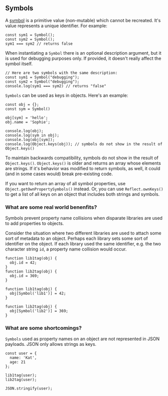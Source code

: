 ## Symbols

A [symbol](https://developer.mozilla.org/en-US/docs/Glossary/Symbol) is a primitive value (non-mutable) which cannot be recreated. It's value represents a unique identifier. For example:
```
const sym1 = Symbol();
const sym2 = Symbol();
sym1 === sym2 // returns false
```
When instantiating a `Symbol` there is an optional description argument, but it is used for debugging purposes only. If provided, it doesn't really affect the symbol itself.
```
// Here are two symbols with the same description:
const sym1 = Symbol("debugging");
const sym2 = Symbol("debugging");
console.log(sym1 === sym2) // returns "false"
```
`Symbols` can be used as keys in objects. Here's an example:
```
const obj = {};
const sym = Symbol()

obj[sym] = 'hello';
obj.name = 'Sophie';

console.log(obj);
console.log(sym in obj);
console.log(obj[sym]);
console.log(Object.keys(obj)); // symbols do not show in the result of Object.keys()
```
To maintain backwards compatibility, symbols do not show in the result of `Object.keys()`. `Object.keys()` is older and returns an array whose elements are strings. If it's behavior was modified to return symbols, as well, it could (and in some cases would) break pre-existing code. 

If you want to return an array of all symbol properties, use `Object.getOwnPropertySymbols()` instead. Or, you can use `Reflect.ownKeys()` to get a list of all keys on an object that includes both strings and symbols.

### What are some real world benenfits?

Symbols prevent property name collisions when disparate libraries are used to add properties to objects.

Consider the situation where two different libraries are used to attach some sort of metadata to an object. Perhaps each library sets some sort of identifier on the object. If each library used the same identifier, e.g. the two character string `id`, a property name collision would occur.
```
function lib1tag(obj) {
  obj.id = 42;
}
function lib2tag(obj) {
  obj.id = 369;
}
```
```
function lib1tag(obj) {
  obj[Symbol('lib1')] = 42;
}

function lib2tag(obj) {
  obj[Symbol('lib2')] = 369;
}
```
### What are some shortcomings?

`Symbols` used as property names on an object are not represented in JSON payloads. JSON only allows strings as keys.
```
const user = {
  name: 'Kat',
  age: 21
};

lib1tag(user);
lib2tag(user);

JSON.stringify(user);
```
